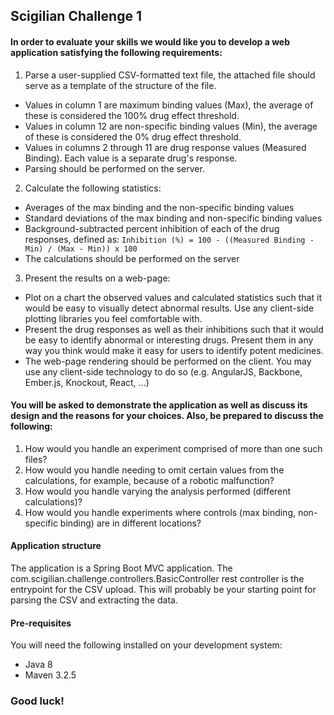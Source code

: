 ## Scigilian Challenge 1

#### In order to evaluate your skills we would like you to develop a web application satisfying the following requirements:
1. Parse a user-supplied CSV-formatted text file, the attached file should serve as a template of the structure of the file.
 - Values in column 1 are maximum binding values (Max), the average of these is considered the 100% drug effect threshold.
 - Values in column 12 are non-specific binding values (Min), the average of these is considered the 0% drug effect threshold.
 - Values in columns 2 through 11 are drug response values (Measured Binding). Each value is a separate drug's response.
 - Parsing should be performed on the server.
2. Calculate the following statistics:
 - Averages of the max binding and the non-specific binding values
 - Standard deviations of the max binding and non-specific binding values
 - Background-subtracted percent inhibition of each of the drug responses, defined as:
	```Inhibition (%) = 100 - ((Measured Binding - Min) / (Max - Min)) x 100```
 - The calculations should be performed on the server
3. Present the results on a web-page:
 - Plot on a chart the observed values and calculated statistics such that it would be easy to visually detect abnormal results. Use any client-side plotting libraries you feel comfortable with.
 - Present the drug responses as well as their inhibitions such that it would be easy to identify abnormal or interesting drugs. Present them in any way you think would make it easy for users to identify potent medicines.
 - The web-page rendering should be performed on the client. You may use any client-side technology to do so (e.g. AngularJS, Backbone, Ember.js, Knockout, React, ...)

#### You will be asked to demonstrate the application as well as discuss its design and the reasons for your choices. Also, be prepared to discuss the following:
1. How would you handle an experiment comprised of more than one such files?
2. How would you handle needing to omit certain values from the calculations, for example, because of a robotic malfunction?
3. How would you handle varying the analysis performed (different calculations)?
4. How would you handle experiments where controls (max binding, non-specific binding) are in different locations?

#### Application structure
The application is a Spring Boot MVC application. The com.scigilian.challenge.controllers.BasicController rest controller is the entrypoint for the CSV upload. This will probably be your starting point for parsing the CSV and extracting the data.

#### Pre-requisites
You will need the following installed on your development system:
 - Java 8
 - Maven 3.2.5

### Good luck!
